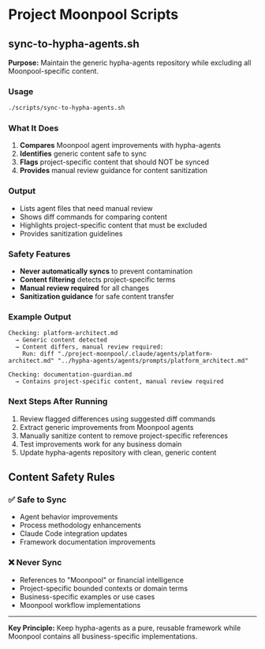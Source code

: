 # Project Moonpool Scripts

## sync-to-hypha-agents.sh

**Purpose:** Maintain the generic hypha-agents repository while excluding all Moonpool-specific content.

### Usage

```bash
./scripts/sync-to-hypha-agents.sh
```

### What It Does

1. **Compares** Moonpool agent improvements with hypha-agents
2. **Identifies** generic content safe to sync  
3. **Flags** project-specific content that should NOT be synced
4. **Provides** manual review guidance for content sanitization

### Output

- Lists agent files that need manual review
- Shows diff commands for comparing content
- Highlights project-specific content that must be excluded
- Provides sanitization guidelines

### Safety Features

- **Never automatically syncs** to prevent contamination
- **Content filtering** detects project-specific terms
- **Manual review required** for all changes
- **Sanitization guidance** for safe content transfer

### Example Output

```
Checking: platform-architect.md
  → Generic content detected
  → Content differs, manual review required:
    Run: diff "./project-moonpool/.claude/agents/platform-architect.md" "../hypha-agents/agents/prompts/platform_architect.md"

Checking: documentation-guardian.md  
  → Contains project-specific content, manual review required
```

### Next Steps After Running

1. Review flagged differences using suggested diff commands
2. Extract generic improvements from Moonpool agents
3. Manually sanitize content to remove project-specific references
4. Test improvements work for any business domain
5. Update hypha-agents repository with clean, generic content

## Content Safety Rules

### ✅ Safe to Sync
- Agent behavior improvements
- Process methodology enhancements
- Claude Code integration updates
- Framework documentation improvements

### ❌ Never Sync  
- References to "Moonpool" or financial intelligence
- Project-specific bounded contexts or domain terms
- Business-specific examples or use cases
- Moonpool workflow implementations

---

**Key Principle:** Keep hypha-agents as a pure, reusable framework while Moonpool contains all business-specific implementations.